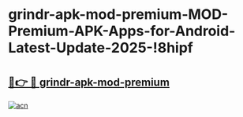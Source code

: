 # grindr-apk-mod-premium-MOD-Premium-APK-Apps-for-Android-Latest-Update-2025-!8hipf

# <h2><a href="https://szqlgz.esa.edu.pl?title=grindr-apk-mod-premium&ref=8hipf">🔗👉 🔴 grindr-apk-mod-premium</a></h2>

[![acn](https://github.com/user-attachments/assets/0f9c940e-d8b0-45ae-aac7-cd30a18b3e1c)](https://szqlgz.esa.edu.pl?title=grindr-apk-mod-premium&ref=8hipf)

